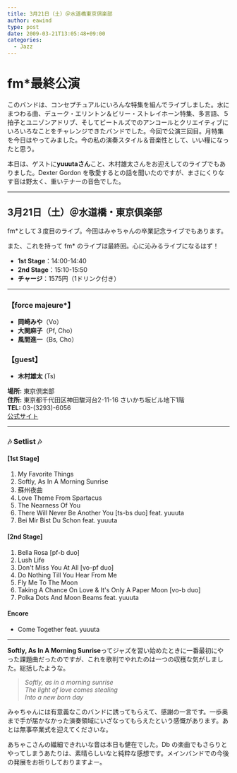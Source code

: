 ```yaml
---
title: 3月21日（土）＠水道橋東京倶楽部
author: eawind
type: post
date: 2009-03-21T13:05:48+09:00
categories:
  - Jazz
---
```

# fm*最終公演

このバンドは、コンセプチュアルにいろんな特集を組んでライブしました。水にまつわる曲、デューク・エリントン＆ビリー・ストレイホーン特集、多言語、５拍子とユニゾンアドリブ、そしてビートルズでのアンコールとクリエイティブにいろいろなことをチャレンジできたバンドでした。今回で公演三回目。月特集を今日はやってみました。今の私の演奏スタイル＆音楽性として、いい糧になったと思う。

本日は、ゲストに**yuuutaさん**こと、木村雄太さんをお迎えしてのライブでもありました。Dexter Gordon を敬愛するとの話を聞いたのですが、まさにくりなす音は野太く、重いテナーの音色でした。

---

## 3月21日（土）＠水道橋・東京倶楽部

fm*として３度目のライブ。今回はみゃちゃんの卒業記念ライブでもあります。

また、これを持って fm* のライブは最終回。心に沁みるライブになるはず！

- **1st Stage**：14:00-14:40  
- **2nd Stage**：15:10-15:50  
- **チャージ**：1575円（1ドリンク付き）  

---

### 【force majeure*】  
- **岡崎みや**（Vo）  
- **大関麻子**（Pf, Cho）  
- **風間進一**（Bs, Cho）  

### 【guest】  
- **木村雄太** (Ts)  

**場所:** 東京倶楽部  
**住所:** 東京都千代田区神田駿河台2-11-16 さいかち坂ビル地下1階  
**TEL:** 03-(3293)-6056  
[公式サイト](http://www.tokyo-club.com/intro/)

---

### 🎶 Setlist 🎶

#### [1st Stage]
1. My Favorite Things  
2. Softly, As In A Morning Sunrise  
3. 蘇州夜曲  
4. Love Theme From Spartacus  
5. The Nearness Of You  
6. There Will Never Be Another You [ts-bs duo] feat. yuuuta  
7. Bei Mir Bist Du Schon feat. yuuuta  

#### [2nd Stage]
1. Bella Rosa [pf-b duo]  
2. Lush Life  
3. Don't Miss You At All [vo-pf duo]  
4. Do Nothing Till You Hear From Me  
5. Fly Me To The Moon  
6. Taking A Chance On Love & It's Only A Paper Moon [vo-b duo]  
7. Polka Dots And Moon Beams feat. yuuuta  

#### Encore
- Come Together feat. yuuuta  

---

**Softly, As In A Morning Sunrise**ってジャズを習い始めたときに一番最初にやった課題曲だったのですが、これを歌判でやれたのは一つの収穫な気がしました。総括したような。

> *Softly, as in a morning sunrise  
> The light of love comes stealing  
> Into a new born day*

みゃちゃんには有意義なこのバンドに誘ってもらえて、感謝の一言です。一歩奥まで手が届かなかった演奏領域にいざなってもらえたという感慨があります。あとは無事卒業式を迎えてくださいな。

あちゃこさんの繊細できれいな音は本日も健在でした。Db の楽曲でもさらりとやってしまうあたりは、素晴らしいなと純粋な感想です。メインバンドでの今後の発展をお祈りしておりますよー。
